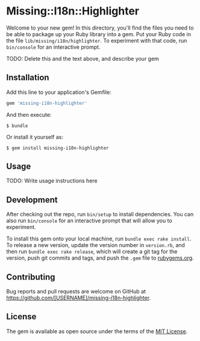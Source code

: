 # Missing::I18n::Highlighter

Welcome to your new gem! In this directory, you'll find the files you need to be able to package up your Ruby library into a gem. Put your Ruby code in the file `lib/missing/i18n/highlighter`. To experiment with that code, run `bin/console` for an interactive prompt.

TODO: Delete this and the text above, and describe your gem

## Installation

Add this line to your application's Gemfile:

```ruby
gem 'missing-i18n-highlighter'
```

And then execute:

    $ bundle

Or install it yourself as:

    $ gem install missing-i18n-highlighter

## Usage

TODO: Write usage instructions here

## Development

After checking out the repo, run `bin/setup` to install dependencies. You can also run `bin/console` for an interactive prompt that will allow you to experiment.

To install this gem onto your local machine, run `bundle exec rake install`. To release a new version, update the version number in `version.rb`, and then run `bundle exec rake release`, which will create a git tag for the version, push git commits and tags, and push the `.gem` file to [rubygems.org](https://rubygems.org).

## Contributing

Bug reports and pull requests are welcome on GitHub at https://github.com/[USERNAME]/missing-i18n-highlighter.

## License

The gem is available as open source under the terms of the [MIT License](https://opensource.org/licenses/MIT).
